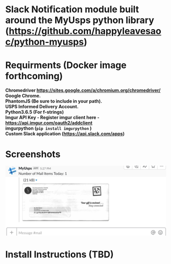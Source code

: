 # Slack Notification module built around the MyUsps python library (https://github.com/happyleavesaoc/python-myusps)


# Requirments (Docker image forthcoming)
**Chromedriver https://sites.google.com/a/chromium.org/chromedriver/  
Google Chrome.  
PhantomJS (Be sure to include in your path).  
USPS Informed Delivery Account.  
Python3.6.5 (For f-strings)  
Imgur API Key - Register imgur client here - https://api.imgur.com/oauth2/addclient  
imgurpython (`pip install imgurpython`  )  
Custom Slack application (https://api.slack.com/apps)**





# Screenshots

![Alt text](https://raw.githubusercontent.com/nshores/my_usps_notifications/master/example.png?raw=true "Title")

# Install Instructions (TBD)
